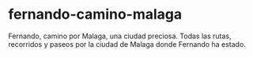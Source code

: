 # fernando-camino-malaga
Fernando, camino por Malaga, una ciudad preciosa. Todas las rutas, recorridos y paseos por la ciudad de Malaga donde Fernando ha estado.
